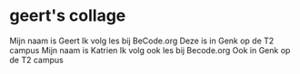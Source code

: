 # geert's collage
Mijn naam is Geert
Ik volg les bij BeCode.org
Deze is in Genk op de T2 campus
Mijn naam is Katrien
Ik volg ook les bij Becode.org
Ook in Genk op de T2 campus
